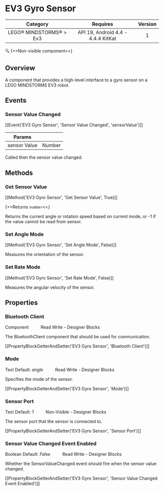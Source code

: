# EV3 Gyro Sensor

| Category | Requires | Version |
|:--------:|:-------:|:--------:|
|LEGO® MINDSTORMS® > Ev3|API 19, Android 4.4 - 4.4.4 KitKat|1|

:mag: {>>Non-visible component<<}

## Overview

A component that provides a high-level interface to a gyro sensor on a LEGO MINDSTORMS EV3 robot.

## Events

### Sensor Value Changed

[[Event('EV3 Gyro Sensor', 'Sensor Value Changed', 'sensorValue')]]

| Params | []() |
|--------|------|
|sensor Value|Number|


Called then the sensor value changed.

## Methods

### Get Sensor Value

[[Method('EV3 Gyro Sensor', 'Get Sensor Value', True)]]

{>>Returns `number`<<}

Returns the current angle or rotation speed based on current mode, or -1 if the value cannot be read from sensor.

### Set Angle Mode

[[Method('EV3 Gyro Sensor', 'Set Angle Mode', False)]]

Measures the orientation of the sensor.

### Set Rate Mode

[[Method('EV3 Gyro Sensor', 'Set Rate Mode', False)]]

Measures the angular velocity of the sensor.

## Properties

### Bluetooth Client

<span class="chip chip-component">Component</span>&nbsp;&nbsp;&nbsp;&nbsp;&nbsp;&nbsp;&nbsp;&nbsp;&nbsp;&nbsp;<span class="chip chip-rw">Read</span> <span class="chip chip-rw">Write</span> - <span class="chip chip-bd">Designer</span> <span class="chip chip-bd">Blocks</span> 

The BluetoothClient component that should be used for communication.

[[PropertyBlockGetterAndSetter('EV3 Gyro Sensor', 'Bluetooth Client')]]

### Mode

<span class="chip chip-text">Text</span> <span class="chip chip-text">Default: <i>angle</i></span>&nbsp;&nbsp;&nbsp;&nbsp;&nbsp;&nbsp;&nbsp;&nbsp;&nbsp;&nbsp;<span class="chip chip-rw">Read</span> <span class="chip chip-rw">Write</span> - <span class="chip chip-bd">Designer</span> <span class="chip chip-bd">Blocks</span> 

Specifies the mode of the sensor.

[[PropertyBlockGetterAndSetter('EV3 Gyro Sensor', 'Mode')]]

### Sensor Port

<span class="chip chip-text">Text</span> <span class="chip chip-text">Default: <i>1</i></span>&nbsp;&nbsp;&nbsp;&nbsp;&nbsp;&nbsp;&nbsp;&nbsp;&nbsp;&nbsp;<span class="chip chip-rw">Non-Visible</span> - <span class="chip chip-bd">Designer</span> <span class="chip chip-bd">Blocks</span> 

The sensor port that the sensor is connected to.

[[PropertyBlockGetterAndSetter('EV3 Gyro Sensor', 'Sensor Port')]]

### Sensor Value Changed Event Enabled

<span class="chip chip-boolean">Boolean</span> <span class="chip chip-boolean">Default: <i>False</i></span>&nbsp;&nbsp;&nbsp;&nbsp;&nbsp;&nbsp;&nbsp;&nbsp;&nbsp;&nbsp;<span class="chip chip-rw">Read</span> <span class="chip chip-rw">Write</span> - <span class="chip chip-bd">Designer</span> <span class="chip chip-bd">Blocks</span> 

Whether the SensorValueChanged event should fire when the sensor value changed.

[[PropertyBlockGetterAndSetter('EV3 Gyro Sensor', 'Sensor Value Changed Event Enabled')]]
